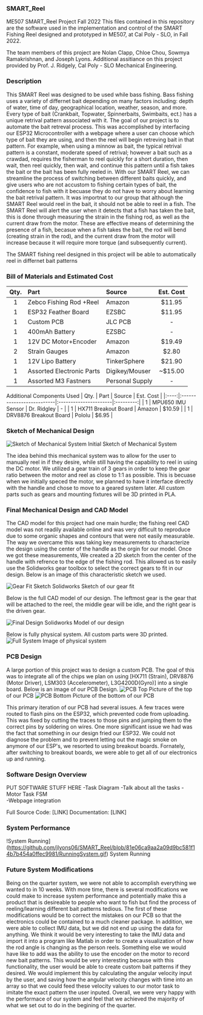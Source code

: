 ### SMART_Reel
ME507 SMART_Reel Project Fall 2022
This files contained in this repository are the software used in the implementation and control of 
the SMART Fishing Reel designed and prototyped in ME507, at Cal Poly - SLO, in Fall 2022.
  
The team members of this project are Nolan Clapp, Chloe Chou, Sowmya Ramakrishnan, and Joseph Lyons.
Additional assitiance on this project provided by Prof. J. Ridgely, Cal Poly - SLO Mechanical Engineering.


### Description 
This SMART Reel was designed to be used while bass fishing. Bass fishing uses a variety of differnet bait depending on many factors
including: depth of water, time of day, geographical location, weather, season, and more. Every type of bait (Crankbait, Topwater, Spinnerbaits, Swimbaits, ect.) 
has a unique retrival pattern associated with it. The goal of our project is to automate the bait retreval process. This was accomplished by 
interfacing our ESP32 Microcontroller with a webpage where a user can choose which type of bait they are using, and then the reel will begin retreving bait in that pattern. 
For example, when using a minnow as bait, the typical retrival pattern is a constant, moderate speed of retrival; however a bait such as a crawdad, requires the fisherman
to reel quickly for a short duration, then wait, then reel quickly, then wait, and continue this pattern until a fish takes the bait or the bait has been fully reeled in. 
With our SMART Reel, we can streamline the process of switching between different baits quickly, and give users who are not accustom to fishing certain types of bait, the confidence
to fish with it becuase they do not have to worry about learning the bait retrival pattern. It was importnat to our group that although the SMART Reel would reel in the bait, 
it should not be able to reel in a fish. The SMART Reel will alert the user when it detects that a fish has taken the bait, this is done through measuring the strain in the fishing rod,
as well as the current draw from the motor. These are effective means of determining the presence of a fish, becasue when a fish takes the bait, the rod will bend (creating strain in the rod), and the current draw from the motor will increase because it will require more torque (and subsequently current). 

The SMART fishing reel designed in this project will be able to automatically reel in differnet bait patterns

### Bill of Materials and Estimated Cost
| Qty. | Part                      | Source                | Est. Cost |
|:----:|:--------------------------|:----------------------|:---------:|
|  1   | Zebco Fishing Rod +Reel   | Amazon                |   $11.95  |
|  1   | ESP32 Feather Board       | EZSBC                 |   $11.95  |
|  1   | Custom PCB                | JLC PCB               |     -     |
|  1   | 400mAh Battery            | EZSBC                 |     -     |
|  1   | 12V DC Motor+Encoder      | Amazon                |   $19.49  |
|  2   | Strain Gauges             | Amazon                |   $2.80   |
|  1   | 12V Lipo Battery          | TinkerSphere          |   $21.90  |
|  1   | Assorted Electronic Parts | Digikey/Mouser        |  ~$15.00  |
|  1   | Assorted M3 Fastners      | Personal Supply       |     -     |

Additional Components Used
| Qty. | Part                      | Source                | Est. Cost |
|:----:|:--------------------------|:----------------------|:---------:|
|  1   | MPU650 IMU Sensor         | Dr. Ridgley           |     -     |
|  1   | HX711 Breakout Board      | Amazon                |   $10.59  |
|  1   | DRV8876 Breakout Board    | Pololu                |   $6.95   |


### Sketch of Mechanical Design 

![Sketch of Mechanical System](https://github.com/jlyons06/SMART_Reel/blob/437eeac43a9c9140996a29065c9eb7d16c187148/Initial%20Drawing.png)
Initial Sketch of Mechanical System

The idea behind this mechanical system was to allow for the user to manually reel in if they desire, while still having the capability 
to reel in using the DC motor. We utilized a gear train of 3 gears in order to keep the gear ratio between the motor and reel as close to 1:1 as possible.
This is becuase when we initially speced the motor, we planned to have it interface directly with the handle and chose to move to a geared system later. All custom 
parts such as gears and mounting fixtures will be 3D printed in PLA.

### Final Mechanical Design and CAD Model
The CAD model for this project had one main hurdle; the fishing reel CAD model was not readily available online and was very difficult to reproduce due to some organic shapes 
and contours that were not easily measurable. The way we overcame this was taking key measurements to characterize the design using the center of the handle as the orgin for our model. Once we got these measurements, We created a 2D sketch from the center of the handle with refrence to the edge of the fishing rod. This allowed us to easily use the Solidworks gear toolbox to
select the correct gears to fit in our design. Below is an image of this characteristic sketch we used. 

![Gear Fit Sketch](https://github.com/jlyons06/SMART_Reel/blob/c20623955b924674a5ff0d627aa1d01427db8c82/2DGearFit.png)
Solidworks Sketch of our gear fit


Below is the full CAD model of our design. The leftmost gear is the gear that will be attached to the reel, the middle gear will be idle, and the right gear is the driven gear. 

![Final Design](https://github.com/jlyons06/SMART_Reel/blob/c20623955b924674a5ff0d627aa1d01427db8c82/FullCAD.png)
Solidworks Model of our design

Below is fully physical system. All custom parts were 3D printed. 
![Full System](https://github.com/jlyons06/SMART_Reel/blob/81e06ca9aa2a09d9bc581f14b7b454a0ffec9981/mech.png)
Image of physical system

### PCB Design
A large portion of this project was to design a custom PCB. The goal of this was to integrate all of the chips we plan on using [HX711 (Strain), DRV8876 (Motor Driver), LSM303 (Accelerometer), L3G4200D(Gyro)] into a single board. Below is an image of our PCB Design. 
![PCB Top](https://github.com/jlyons06/SMART_Reel/blob/98818e8a439611ab85505778bd46f60cab7026f7/SmartReelV1_top.png)
Picture of the top of our PCB
![PCB Bottom](https://github.com/jlyons06/SMART_Reel/blob/98818e8a439611ab85505778bd46f60cab7026f7/SmartReelV1_bottom.png)
Picture of the bottom of our PCB

This primary iteration of our PCB had several issues. A few traces were routed to flash pins on the ESP32, which prevented code from uploading. This was fixed by cutting the traces to those pins and jumping them to the correct pins by soldering on wires. One more significant issue we had was the fact that something in our design fried our ESP32. We could not diagnose the problem and to prevent letting out the magic smoke on anymore of our ESP's, we resorted to using breakout boards. Fornately, after switching to breakout boards, we were able to get all of our electronics up and running. 

### Software Design Overview
PUT SOFTWARE STUFF HERE 
-Task Diagram 
-Talk about all the tasks 
    -Motor Task FSM  
-Webpage integration 


Full Source Code:   [LINK] 
Documentation:      [LINK] 

### System Performance
!System Running](https://github.com/jlyons06/SMART_Reel/blob/81e06ca9aa2a09d9bc581f14b7b454a0ffec9981/RunningSystem.gif)
<ing src= "https://github.com/jlyons06/SMART_Reel/blob/81e06ca9aa2a09d9bc581f14b7b454a0ffec9981/RunningSystem.gif" alt=System Running>
System Running 

### Future System Modifications 
Being on the quarter system, we were not able to accomplish everything we wanted to in 10 weeks. With more time, there is several modifications we could make to increase system performance and potentially make this a product that is desireable to people who want to fish but find the process of reeling/learning different bait patterns tedious. The first of these modifications would be to correct the mistakes on our PCB so that the electronics could be contained to a much cleaner package. 
In addition, we were able to collect IMU data, but we did not end up using the data for anything. We think it would be very interesting to take the IMU data and import it into a program like Matlab in order to create a visualization of how the rod angle is changing as the person reels. 
Something else we would have like to add was the ability to use the encoder on the motor to record new bait patterns. This would be very interesting because with this functionality, the user would be able to create custom bait patterns if they desired. We would implement this by calculating the angular velocity input by the user, and saving how the angular velocity changes with time into an array so that we could feed these velocity values to our motor task to imitate the exact pattern the user inputed. 
Overall, we were very happy with the performace of our system and feel that we achieved the majority of what we set out to do in the begining of the quarter. 